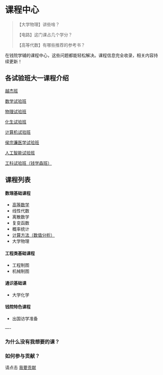 # 课程中心

> 【大学物理】讲些啥？
> 
> 【电路】这门课占几个学分？
> 
> 【高等代数】有哪些推荐的参考书？

在钱院学辅的课程中心，这些问题都能轻松解决。课程信息完全收录，相关内容持续更新！

## 各试验班大一课程介绍

[越杰班](/course/Yuejie)

[数学试验班](/course/Shushi)

[物理试验班](/course/Wushi)

[化生试验班](/course/Huasheng)

[计算机试验班](/course/Jishi)

[侯宗濂医学试验班](/course/Zonglian)

[人工智能试验班](/course/Renshi)

[工科试验班（钱学森班）](/course/Qianban)





## 课程列表

#### 数理基础课程

- [高等数学](/course/Gaoshu)
- 线性代数
- 离散数学
- 复变函数
- 概率统计
- [计算方法（数值分析）](/course/Numerical-analysis)
- 大学物理

#### 工程类基础课程

- 工程制图
- 机械制图

#### 通识基础课

- 大学化学

#### 钱院特色课程

- 出国访学准备


—- 

### 为什么没有我想要的课？

### 如何参与贡献？
请点击 [我要贡献](/others/contribution)